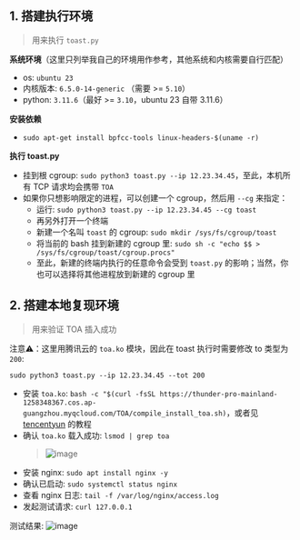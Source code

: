 ## 1. 搭建执行环境
> 用来执行 `toast.py`

**系统环境**（这里只列举我自己的环境用作参考，其他系统和内核需要自行匹配）
- os: `ubuntu 23`
- 内核版本: `6.5.0-14-generic` （需要 >= `5.10`）
- python: `3.11.6`（最好 >= `3.10`，ubuntu 23 自带 3.11.6）

**安装依赖**
- `sudo apt-get install bpfcc-tools linux-headers-$(uname -r)`

**执行 toast.py**
- 挂到根 cgroup: `sudo python3 toast.py --ip 12.23.34.45`，至此，本机所有 TCP 请求均会携带 `TOA`
- 如果你只想影响限定的进程，可以创建一个 cgroup，然后用 `--cg` 来指定：
  - 运行: `sudo python3 toast.py --ip 12.23.34.45 --cg toast`
  - 再另外打开一个终端
  - 新建一个名叫 `toast` 的 cgroup: `sudo mkdir /sys/fs/cgroup/toast`
  - 将当前的 bash 挂到新建的 cgroup 里: `sudo sh -c "echo $$ > /sys/fs/cgroup/toast/cgroup.procs"`
  - 至此，新建的终端内执行的任意命令会受到 `toast.py` 的影响；当然，你也可以选择将其他进程放到新建的 cgroup 里

## 2. 搭建本地复现环境
> 用来验证 TOA 插入成功

注意⚠️：这里用腾讯云的 `toa.ko` 模块，因此在 toast 执行时需要修改 to 类型为 `200`:

`sudo python3 toast.py --ip 12.23.34.45 --tot 200`

- 安装 `toa.ko`: `bash -c "$(curl -fsSL https://thunder-pro-mainland-1258348367.cos.ap-guangzhou.myqcloud.com/TOA/compile_install_toa.sh)`，或者见 [tencentyun](https://github.com/tencentyun/qcloud-documents/blob/master/product/%E5%AD%98%E5%82%A8%E4%B8%8ECDN/%E5%85%A8%E7%90%83%E5%BA%94%E7%94%A8%E5%8A%A0%E9%80%9F/%E6%93%8D%E4%BD%9C%E6%8C%87%E5%8D%97/%E9%85%8D%E7%BD%AE%20TOA%20%E6%9D%A5%E8%8E%B7%E5%8F%96%E7%94%A8%E6%88%B7%E7%9C%9F%E5%AE%9E%20IP/TOA%20%E6%A8%A1%E5%9D%97%E5%8A%A0%E8%BD%BD%E6%96%B9%E6%B3%95.md) 的教程
- 确认 `toa.ko` 载入成功: `lsmod | grep toa`
  > ![image](https://github.com/Macr0phag3/toast/assets/20874963/0c17aad0-e0d3-4f48-98a6-6108366b4b3b)
- 安装 nginx: `sudo apt install nginx -y`
- 确认已启动: `sudo systemctl status nginx`
- 查看 nginx 日志: `tail -f /var/log/nginx/access.log`
- 发起测试请求: `curl 127.0.0.1`

测试结果: 
![image](https://github.com/Macr0phag3/toast/assets/20874963/a15c16f0-c57c-4153-853e-a5a9c6dc40f9)
